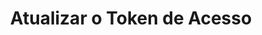 ---
title: Atualizar o Token de Acesso
api:
  file: Cashout.json
  operationId: post_refresh-token
hidden: false
---